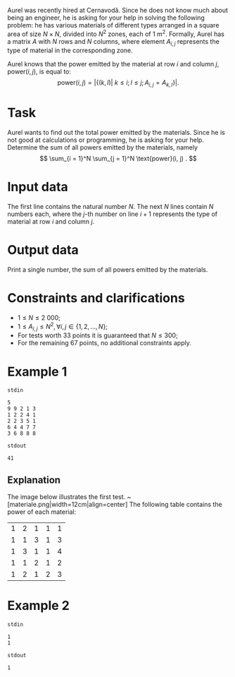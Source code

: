 Aurel was recently hired at Cernavodă. Since he does not know much about being an engineer, he is asking for your help in solving the following problem: he has various materials of different types arranged in a square area of size $N \times N$, divided into $N^2$ zones, each of $1 \text{ m}^2$. Formally, Aurel has a matrix $A$ with $N$ rows and $N$ columns, where element $A_{i, j}$ represents the type of material in the corresponding zone.

Aurel knows that the power emitted by the material at row $i$ and column $j$, $\text{power}(i, j)$, is equal to:
$$
\text{power}(i, j) = \left| \left\{ \left(k, l\right) |\ k \le i; l \le j; A_{i, j} = A_{k, l} \right\} \right|.
$$

# Task

Aurel wants to find out the total power emitted by the materials. Since he is not good at calculations or programming, he is asking for your help. Determine the sum of all powers emitted by the materials, namely
$$
\sum_{i = 1}^N \sum_{j = 1}^N \text{power}(i, j) .
$$

# Input data

The first line contains the natural number $N$. The next $N$ lines contain $N$ numbers each, where the $j$-th number on line $i + 1$ represents the type of material at row $i$ and column $j$.

# Output data

Print a single number, the sum of all powers emitted by the materials.

# Constraints and clarifications

* $1 \le N \le 2\ 000$;
* $1 \le A_{i, j} \le N^2, \forall i, j \in \left\{ 1, 2, ..., N \right\}$;
* For tests worth 33 points it is guaranteed that $N \le 300$;
* For the remaining 67 points, no additional constraints apply.

# Example 1

`stdin`
```
5
9 9 2 1 3
1 2 2 4 1
2 2 3 5 1
6 4 4 7 7
3 6 8 8 8
```

`stdout`
```
41
```

## Explanation

The image below illustrates the first test.
~[materiale.png|width=12cm|align=center]
The following table contains the power of each material:

|   |   |   |   |   |
|---|---|---|---|---|
| 1 | 2 | 1 | 1 | 1 |
| 1 | 1 | 3 | 1 | 3 |
| 1 | 3 | 1 | 1 | 4 |
| 1 | 1 | 2 | 1 | 2 |
| 1 | 2 | 1 | 2 | 3 |

# Example 2

`stdin`
```
1
1
```

`stdout`
```
1
```